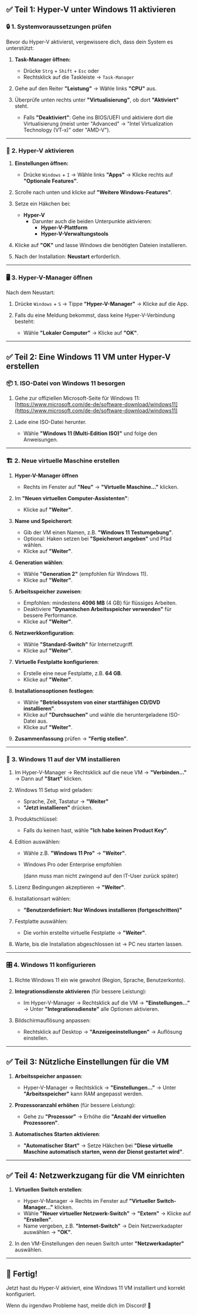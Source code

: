 ## ✅ **Teil 1: Hyper-V unter Windows 11 aktivieren**

### 🔒 **1. Systemvoraussetzungen prüfen**

Bevor du Hyper-V aktivierst, vergewissere dich, dass dein System es unterstützt:

1. **Task-Manager öffnen:**
    
    - Drücke `Strg` + `Shift` + `Esc` oder
    - Rechtsklick auf die Taskleiste → `Task-Manager`
2. Gehe auf den Reiter **"Leistung"** → Wähle links **"CPU"** aus.
    
3. Überprüfe unten rechts unter **"Virtualisierung"**, ob dort **"Aktiviert"** steht.
    
    - Falls **"Deaktiviert"**: Gehe ins BIOS/UEFI und aktiviere dort die Virtualisierung (meist unter "Advanced" → "Intel Virtualization Technology (VT-x)" oder "AMD-V").

---

### 🔧 **2. Hyper-V aktivieren**

1. **Einstellungen öffnen:**
    
    - Drücke `Windows` + `I` → Wähle links **"Apps"** → Klicke rechts auf **"Optionale Features"**.
2. Scrolle nach unten und klicke auf **"Weitere Windows-Features"**.
    
3. Setze ein Häkchen bei:
    
    - **Hyper-V**
        - Darunter auch die beiden Unterpunkte aktivieren:
            - **Hyper-V-Plattform**
            - **Hyper-V-Verwaltungstools**
4. Klicke auf **"OK"** und lasse Windows die benötigten Dateien installieren.
    
5. Nach der Installation: **Neustart** erforderlich.
    

---

### 🖥️ **3. Hyper-V-Manager öffnen**

Nach dem Neustart:

1. Drücke `Windows` + `S` → Tippe **"Hyper-V-Manager"** → Klicke auf die App.
    
2. Falls du eine Meldung bekommst, dass keine Hyper-V-Verbindung besteht:
    
    - Wähle **"Lokaler Computer"** → Klicke auf **"OK"**.

---

## ✅ **Teil 2: Eine Windows 11 VM unter Hyper-V erstellen**

### 📦 **1. ISO-Datei von Windows 11 besorgen**

1. Gehe zur offiziellen Microsoft-Seite für Windows 11:  
    [https://www.microsoft.com/de-de/software-download/windows11](https://www.microsoft.com/de-de/software-download/windows11)
    
2. Lade eine ISO-Datei herunter.
    
    - Wähle **"Windows 11 (Multi-Edition ISO)"** und folge den Anweisungen.

---

### 🏗️ **2. Neue virtuelle Maschine erstellen**

1. **Hyper-V-Manager öffnen**
    
    - Rechts im Fenster auf **"Neu"** → **"Virtuelle Maschine..."** klicken.
2. Im **"Neuen virtuellen Computer-Assistenten"**:
    
    - Klicke auf **"Weiter"**.
3. **Name und Speicherort**:
    
    - Gib der VM einen Namen, z.B. **"Windows 11 Testumgebung"**.
    - Optional: Haken setzen bei **"Speicherort angeben"** und Pfad wählen.
    - Klicke auf **"Weiter"**.
4. **Generation wählen**:
    
    - Wähle **"Generation 2"** (empfohlen für Windows 11).
    - Klicke auf **"Weiter"**.
5. **Arbeitsspeicher zuweisen**:
    
    - Empfohlen: mindestens **4096 MB** (4 GB) für flüssiges Arbeiten.
    - Deaktiviere **"Dynamischen Arbeitsspeicher verwenden"** für bessere Performance.
    - Klicke auf **"Weiter"**.
6. **Netzwerkkonfiguration**:
    
    - Wähle **"Standard-Switch"** für Internetzugriff.
    - Klicke auf **"Weiter"**.
7. **Virtuelle Festplatte konfigurieren**:
    
    - Erstelle eine neue Festplatte, z.B. **64 GB**.
    - Klicke auf **"Weiter"**.
8. **Installationsoptionen festlegen**:
    
    - Wähle **"Betriebssystem von einer startfähigen CD/DVD installieren"**.
    - Klicke auf **"Durchsuchen"** und wähle die heruntergeladene ISO-Datei aus.
    - Klicke auf **"Weiter"**.
9. **Zusammenfassung** prüfen → **"Fertig stellen"**.
    

---

### 🚀 **3. Windows 11 auf der VM installieren**

1. Im Hyper-V-Manager → Rechtsklick auf die neue VM → **"Verbinden..."** → Dann auf **"Start"** klicken.
    
2. Windows 11 Setup wird geladen:
    
    - Sprache, Zeit, Tastatur → **"Weiter"**
    - **"Jetzt installieren"** drücken.
3. Produktschlüssel:
    
    - Falls du keinen hast, wähle **"Ich habe keinen Product Key"**.
4. Edition auswählen:
    
    - Wähle z.B. **"Windows 11 Pro"** → **"Weiter"**.
        
    - Windows Pro oder Enterprise empfohlen
        
        (dann muss man nicht zwingend auf den IT-User zurück später)
        
5. Lizenz Bedingungen akzeptieren → **"Weiter"**.
    
6. Installationsart wählen:
    
    - **"Benutzerdefiniert: Nur Windows installieren (fortgeschritten)"**
7. Festplatte auswählen:
    
    - Die vorhin erstellte virtuelle Festplatte → **"Weiter"**.
8. Warte, bis die Installation abgeschlossen ist → PC neu starten lassen.
    

---

### 🎛️ **4. Windows 11 konfigurieren**

1. Richte Windows 11 ein wie gewohnt (Region, Sprache, Benutzerkonto).
    
2. **Integrationsdienste aktivieren** (für bessere Leistung):
    
    - Im Hyper-V-Manager → Rechtsklick auf die VM → **"Einstellungen..."** → Unter **"Integrationsdienste"** alle Optionen aktivieren.
3. Bildschirmauflösung anpassen:
    
    - Rechtsklick auf Desktop → **"Anzeigeeinstellungen"** → Auflösung einstellen.

---

## ✅ **Teil 3: Nützliche Einstellungen für die VM**

1. **Arbeitsspeicher anpassen**:
    
    - Hyper-V-Manager → Rechtsklick → **"Einstellungen..."** → Unter **"Arbeitsspeicher"** kann RAM angepasst werden.
2. **Prozessoranzahl erhöhen** (für bessere Leistung):
    
    - Gehe zu **"Prozessor"** → Erhöhe die **"Anzahl der virtuellen Prozessoren"**.
3. **Automatisches Starten aktivieren**:
    
    - **"Automatischer Start"** → Setze Häkchen bei **"Diese virtuelle Maschine automatisch starten, wenn der Dienst gestartet wird"**.

---

## ✅ **Teil 4: Netzwerkzugang für die VM einrichten**

1. **Virtuellen Switch erstellen**:
    
    - Hyper-V-Manager → Rechts im Fenster auf **"Virtueller Switch-Manager..."** klicken.
    - Wähle **"Neuer virtueller Netzwerk-Switch"** → **"Extern"** → Klicke auf **"Erstellen"**.
    - Name vergeben, z.B. **"Internet-Switch"** → Dein Netzwerkadapter auswählen → **"OK"**.
2. In den VM-Einstellungen den neuen Switch unter **"Netzwerkadapter"** auswählen.
    

---

## 🎯 **Fertig!**

Jetzt hast du Hyper-V aktiviert, eine Windows 11 VM installiert und korrekt konfiguriert. 

Wenn du irgendwo Probleme hast, melde dich im Discord! 🚀